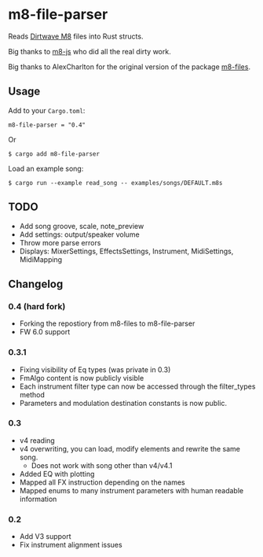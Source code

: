 # m8-file-parser

Reads [Dirtwave M8](https://dirtywave.com/) files into Rust structs.

Big thanks to [m8-js](https://github.com/whitlockjc/m8-js) who did all the real dirty work.

Big thanks to AlexCharlton for the original version of the package [m8-files](https://github.com/AlexCharlton/m8-files).

## Usage

Add to your `Cargo.toml`:
```
m8-file-parser = "0.4"
```
Or
```
$ cargo add m8-file-parser
```


Load an example song:
```
$ cargo run --example read_song -- examples/songs/DEFAULT.m8s
```

## TODO

- Add song groove, scale, note_preview
- Add settings: output/speaker volume
- Throw more parse errors
- Displays: MixerSettings, EffectsSettings, Instrument, MidiSettings, MidiMapping

## Changelog

### 0.4 (hard fork)
 - Forking the repostiory from m8-files to m8-file-parser
 - FW 6.0 support

### 0.3.1

 - Fixing visibility of Eq types (was private in 0.3)
 - FmAlgo content is now publicly visible
 - Each instrument filter type can now be accessed through the filter_types method
 - Parameters and modulation destination constants is now public.

### 0.3

- v4 reading
- v4 overwriting, you can load, modify elements and rewrite the same song.
  * Does not work with song other than v4/v4.1
- Added EQ with plotting
- Mapped all FX instruction depending on the names
- Mapped enums to many instrument parameters with human readable information

### 0.2
- Add V3 support
- Fix instrument alignment issues
